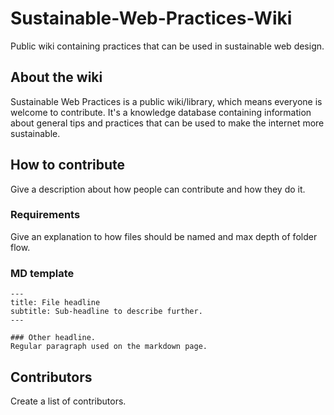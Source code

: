 # Sustainable-Web-Practices-Wiki
Public wiki containing practices that can be used in sustainable web design.

## About the wiki
Sustainable Web Practices is a public wiki/library, which means everyone is welcome to contribute. It's a knowledge database containing information about general tips and practices that can be used to make the internet more sustainable.

## How to contribute
Give a description about how people can contribute and how they do it.

### Requirements
Give an explanation to how files should be named and max depth of folder flow.

### MD template
```
---
title: File headline
subtitle: Sub-headline to describe further.
---

### Other headline.
Regular paragraph used on the markdown page.
```

## Contributors
Create a list of contributors.